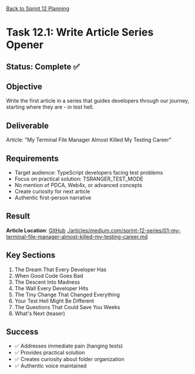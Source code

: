 [Back to Sprint 12 Planning](./planning.md)

# Task 12.1: Write Article Series Opener

## Status: Complete ✅

## Objective
Write the first article in a series that guides developers through our journey, starting where they are - in test hell.

## Deliverable
Article: "My Terminal File Manager Almost Killed My Testing Career"

## Requirements
- Target audience: TypeScript developers facing test problems
- Focus on practical solution: TSRANGER_TEST_MODE
- No mention of PDCA, Web4x, or advanced concepts
- Create curiosity for next article
- Authentic first-person narrative

## Result
**Article Location**: [GitHub](https://github.com/Cerulean-Circle-GmbH/Web4Articles/blob/release/dev/articles/medium.com/sprint-12-series/01-my-terminal-file-manager-almost-killed-my-testing-career.md) [./articles/medium.com/sprint-12-series/01-my-terminal-file-manager-almost-killed-my-testing-career.md](https://github.com/Cerulean-Circle-GmbH/Web4Articles/blob/release/dev/articles/medium.com/sprint-12-series/01-my-terminal-file-manager-almost-killed-my-testing-career.md)

## Key Sections
1. The Dream That Every Developer Has
2. When Good Code Goes Bad
3. The Descent Into Madness
4. The Wall Every Developer Hits
5. The Tiny Change That Changed Everything
6. Your Test Hell Might Be Different
7. The Questions That Could Save You Weeks
8. What's Next (teaser)

## Success
- ✅ Addresses immediate pain (hanging tests)
- ✅ Provides practical solution
- ✅ Creates curiosity about folder organization
- ✅ Authentic voice maintained